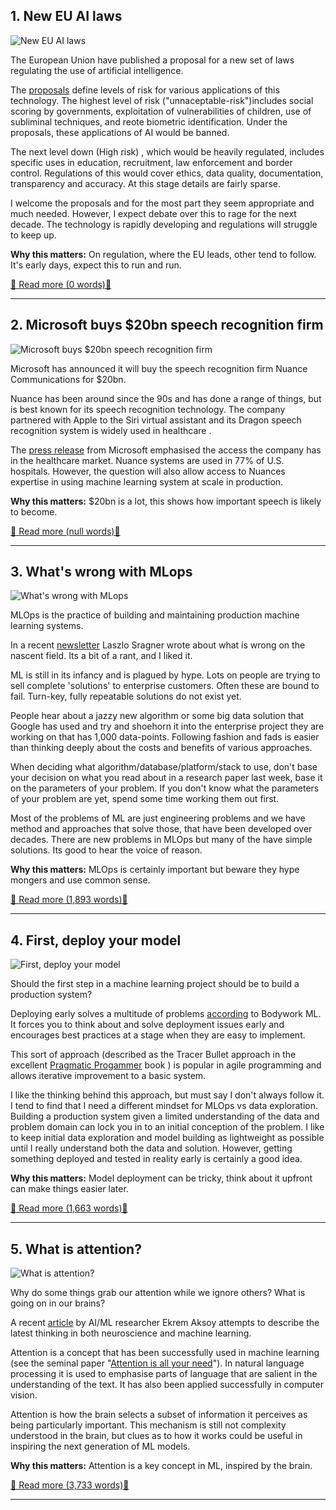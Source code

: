 ## 1. New EU AI laws

![New EU AI laws](https://ortom.co.uk/assets/images/newsletter/issue_18/tingey-injury-law-firm-DZpc4UY8ZtY-unsplash.jpeg)

The European Union have published a proposal for a new set of laws regulating the use of artificial intelligence.

The [proposals](https://digital-strategy.ec.europa.eu/en/library/proposal-regulation-european-approach-artificial-intelligence) define levels of risk for various applications of this technology.  The highest level of risk ("unnaceptable-risk")includes social scoring by governments, exploitation of vulnerabilities of children, use of subliminal techniques, and reote biometric identification. Under the proposals, these applications of AI would be banned. 

The next level down (High risk) , which would be heavily regulated, includes specific uses in education, recruitment, law enforcement and border control. Regulations of this would cover ethics, data quality, documentation, transparency and accuracy.  At this stage details are fairly sparse.

I welcome the proposals and for the most part they seem appropriate and much needed. However, I expect debate over this to rage for the next decade. The technology is rapidly developing and regulations will struggle to keep up. 

**Why this matters:** On regulation, where the EU leads, other tend to follow. It's early days, expect this to run and run.

[📖 Read more (0 words)📖](https://ec.europa.eu/commission/presscorner/detail/en/QANDA_21_1683)


---

## 2. Microsoft buys $20bn speech recognition firm

![Microsoft buys $20bn speech recognition firm](https://ortom.co.uk/assets/images/newsletter/issue_18/laith-abushaar-obcO4zhwDfU-unsplash.jpeg)

Microsoft has announced it will buy the speech recognition firm Nuance Communications for $20bn.

Nuance has been around since the 90s and has done a range of things, but is best known for its speech recognition technology. The company partnered with Apple to the Siri virtual assistant and its Dragon speech recognition system is widely used in healthcare .

The [press release](https://news.microsoft.com/2021/04/12/microsoft-accelerates-industry-cloud-strategy-for-healthcare-with-the-acquisition-of-nuance/) from Microsoft emphasised the access the company has in the healthcare market. Nuance systems are used in 77% of U.S. hospitals. However, the question will also allow access to Nuances expertise in using machine learning system at scale in production.

**Why this matters:**  $20bn is a lot, this shows how important speech is likely to become.

[📖 Read more (null words)📖](https://techcrunch.com/2021/04/12/microsoft-goes-all-in-on-healthcare-with-19-7b-nuance-acquisition/)


---

## 3. What's wrong with MLops

![What's wrong with MLops](https://ortom.co.uk/assets/images/newsletter/issue_18/michal-matlon-4ApmfdVo32Q-unsplash.jpeg)

MLOps is the practice of building and maintaining production machine learning systems. 

In a recent [newsletter](https://laszlo.substack.com/p/whats-wrong-with-mlops) Laszlo Sragner wrote about what is wrong on the nascent field. Its a bit of a rant, and I liked it.

ML is still in its infancy and is plagued by hype. Lots on people are trying to sell complete 'solutions' to enterprise customers. Often these are bound to fail. Turn-key, fully repeatable solutions do not exist yet.

People hear about a jazzy new algorithm or some big data solution that Google has used and try and shoehorn it into the enterprise project they are working on that has 1,000 data-points. Following fashion and fads is easier than thinking deeply about the costs and benefits of various approaches.

When deciding what algorithm/database/platform/stack to use, don't base your decision on what you read about in a research paper last week, base it on the parameters of your problem. If you don't know what the parameters of your problem are yet, spend some time working them out first.

Most of the problems of ML are just engineering problems and we have method and approaches that solve those, that have been developed over decades. There are new problems in MLOps but many of the have simple solutions. Its good to hear the voice of reason.

**Why this matters:** MLOps is certainly important but beware they hype mongers and use common sense.

[📖 Read more (1,893 words)📖](https://laszlo.substack.com/p/whats-wrong-with-mlops)


---

## 4. First, deploy your model

![First, deploy your model](https://ortom.co.uk/assets/images/newsletter/issue_18/birmingham-museums-trust-9GSGllMJCeA-unsplash.jpeg)

Should the first step in a machine learning project should be to build a production system?

Deploying early solves a multitude of problems [according](https://www.bodyworkml.com/posts/scikit-learn-meet-production) to Bodywork ML. It forces you to think about and solve deployment issues early and encourages best practices at a stage when they are easy to implement.

This sort of approach (described as the Tracer Bullet approach in the excellent [Pragmatic Progammer](https://www.amazon.co.uk/Pragmatic-Programmer-Andrew-Hunt/dp/020161622X) book ) is popular in agile programming and allows iterative improvement to a basic system.

I like the thinking behind this approach, but must say I don't always follow it. I tend to find that I need a different mindset for MLOps vs data exploration. Building a production system given a limited understanding of the data and problem domain can lock you in to an initial conception of the problem. I like to keep initial data exploration and model building as lightweight as possible until I really understand both the data and solution. However, getting something deployed and tested in reality early is certainly a good idea.

**Why this matters:** Model deployment can be tricky, think about it upfront can make things easier later.

[📖 Read more (1,663 words)📖](https://www.bodyworkml.com/posts/scikit-learn-meet-production)


---

## 5. What is attention?

![What is attention?](https://ortom.co.uk/assets/images/newsletter/issue_18/chuttersnap-gDDas5_ALRw-unsplash.jpeg)

Why do some things grab our attention while we ignore others? What is going on in our brains? 

A recent [article](https://thegradient.pub/attention-in-human-brain-and-its-applications-in-ml/) by AI/ML researcher Ekrem Aksoy attempts to describe the latest thinking in both neuroscience and machine learning.

Attention is a concept that has been successfully used in machine learning \(see the seminal paper "[Attention is all your need](https://arxiv.org/abs/1706.03762)"). In natural language processing it is used to emphasise parts of language that are salient in the understanding of the text. It has also been applied successfully in computer vision.

Attention is how the brain selects a subset of information it perceives as being particularly important. This mechanism is still not complexity understood in the brain, but clues as to how it works could be useful in inspiring the next generation of ML models.

**Why this matters:** Attention is a key concept in ML, inspired by the brain.

[📖 Read more (3,733 words)📖](https://thegradient.pub/attention-in-human-brain-and-its-applications-in-ml/)


---
